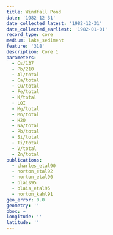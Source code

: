 ```yaml
---
title: Windfall Pond
date: '1982-12-31'
date_collected_latest: '1982-12-31'
date_collected_earliest: '1982-01-01'
record_type: core
medium: lake_sediment
feature: '318'
description: Core 1
parameters:
  - Cs/137
  - Pb/210
  - Al/total
  - Ca/total
  - Cu/total
  - Fe/total
  - K/total
  - LOI
  - Mg/total
  - Mn/total
  - H2O
  - Na/total
  - Pb/total
  - Si/total
  - Ti/total
  - V/total
  - Zn/total
publications:
  - charles_etal90
  - norton_etal92
  - norton_etal90
  - blais95
  - blais_etal95
  - norton_kahl91
geo_error: 0.0
geometry: ''
bbox: ~
longitude: ''
latitude: ''
---
```


